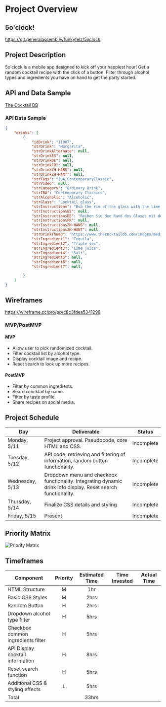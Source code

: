 # Project Overview

## 5o'clock!

https://git.generalassemb.ly/funkyfelz/5oclock

## Project Description

5o'clock is a mobile app designed to kick off your happiest hour! Get a random cocktail recipe with the click of a button. Filter through alcohol types and ingredients you have on hand to get the party started.

## API and Data Sample

[The Cocktail DB](https://www.thecocktaildb.com/api.php)

### API Data Sample

```JSON
{
    "drinks": [
        {
            "idDrink": "11007",
            "strDrink": "Margarita",
            "strDrinkAlternate": null,
            "strDrinkES": null,
            "strDrinkDE": null,
            "strDrinkFR": null,
            "strDrinkZH-HANS": null,
            "strDrinkZH-HANT": null,
            "strTags": "IBA,ContemporaryClassic",
            "strVideo": null,
            "strCategory": "Ordinary Drink",
            "strIBA": "Contemporary Classics",
            "strAlcoholic": "Alcoholic",
            "strGlass": "Cocktail glass",
            "strInstructions": "Rub the rim of the glass with the lime slice to make the salt stick to it. Take care to moisten only the outer rim and sprinkle the salt on it. The salt should present to the lips of the imbiber and never mix into the cocktail. Shake the other ingredients with ice, then carefully pour into the glass.",
            "strInstructionsES": null,
            "strInstructionsDE": "Reiben Sie den Rand des Glases mit der Limettenscheibe, damit das Salz daran haftet. Achten Sie darauf, dass nur der äußere Rand angefeuchtet wird und streuen Sie das Salz darauf. Das Salz sollte sich auf den Lippen des Genießers befinden und niemals in den Cocktail einmischen. Die anderen Zutaten mit Eis schütteln und vorsichtig in das Glas geben.",
            "strInstructionsFR": null,
            "strInstructionsZH-HANS": null,
            "strInstructionsZH-HANT": null,
            "strDrinkThumb": "https://www.thecocktaildb.com/images/media/drink/wpxpvu1439905379.jpg",
            "strIngredient1": "Tequila",
            "strIngredient2": "Triple sec",
            "strIngredient3": "Lime juice",
            "strIngredient4": "Salt",
            "strIngredient5": null,
            "strIngredient6": null,
            "strIngredient7": null,

        }
    ]
}

```

## Wireframes

https://wireframe.cc/pro/pp/c8c3fdea5341298

### MVP/PostMVP

#### MVP

- Allow user to pick randomized cocktail.
- Filter cocktail list by alcohol type.
- Display cocktail image and recipe.
- Reset search to look up more recipes.


#### PostMVP

- Filter by common ingredients. 
- Search cocktail by name.
- Filter by taste profile.
- Share recipes on social media.


## Project Schedule

|  Day | Deliverable | Status
|---|---| ---|
|Monday, 5/11| Project approval. Pseudocode, core HTML and CSS. | Incomplete
|Tuesday, 5/12| API code, retrieving and filtering of information, random button functionality. | Incomplete
|Wednesday, 5/13| Dropdown menu and checkbox functionality. Integrating dynamic drink info display. Reset search functionality. | Incomplete
|Thursday, 5/14| Finalize CSS details and styling | Incomplete
|Friday, 5/15| Present | Incomplete


## Priority Matrix

![Priority Matrix](https://res.cloudinary.com/dmaim17to/image/upload/v1588983162/5oclock_priority_matrix.jpg)

## Timeframes

| Component | Priority | Estimated Time | Time Invested | Actual Time |
| --- | :---: |  :---: | :---: | :---: |
| HTML Structure | M | 1hr |  |  |
| Basic CSS Styles | M | 2hrs |  |  |
| Random Button | H | 2hrs |  |  |
| Dropdown alcohol type filter | H | 5hrs |  |  |
| Checkbox common ingredients filter | H | 5hrs |  |  |
| API Display cocktail information | H | 8hrs |  |  |
| Reset search function | H | 5hrs |  |  |
| Additional CSS & styling effects | L | 5hrs |  |  |
| Total |   | 33hrs |  |   |